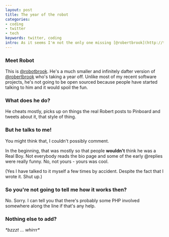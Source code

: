 ```yaml
---
layout: post
title: The year of the robot
categories:
- coding
- twitter
- tech
keywords: twitter, coding
intro: As it seems I'm not the only one missing [@robertbrook](http://twitter.com/robertbrook) on twitter, this little chap might help bridge the gap. Not quite the same thing, but it looks like he's going to have to do. For now.
---
```


### Meet Robot

This is [@robotbrook](http://twitter.com/robotbrook). He's a much smaller and infinitely dafter version of [@robertbrook](http://twitter.com/robertbrook) who's taking a year off. Unlike most of my recent software projects, he's not going to be open sourced because people have started talking to him and it would spoil the fun.

### What does he do?

He cheats mostly, picks up on things the real Robert posts to Pinboard and tweets about it, that style of thing.

### But he talks to me!

You might think that, I couldn't possibly comment.

In the beginning, that was mostly so that people **wouldn't** think he was a Real Boy. Not everybody reads the bio page and some of the early @replies were really funny. No, not yours - yours was cool.

(Yes I have talked to it myself a few times by accident. Despite the fact that I wrote it. Shut up.)

### So you're not going to tell me how it works then?

No. Sorry. I can tell you that there's probably some PHP involved somewhere along the line if that's any help.

### Nothing else to add?

*\*bzzzt ... whirrr\**
